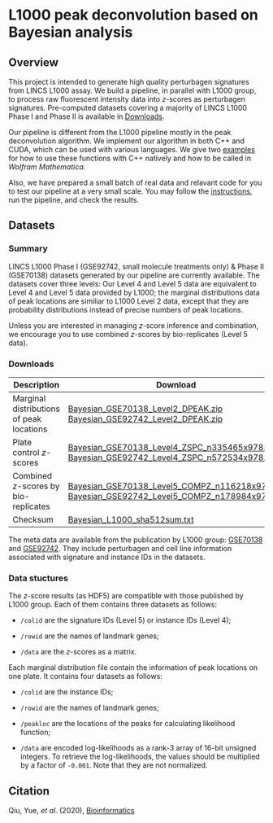 # L1000 peak deconvolution based on Bayesian analysis

## Overview
This project is intended to generate high quality perturbagen signatures from LINCS L1000 assay. We build a pipeline, in parallel with L1000 group, to process raw fluorescent intensity data into *z*-scores as perturbagen signatures. Pre-computed datasets covering a majority of LINCS L1000 Phase I and Phase II is available in [Downloads](#Downloads). 

Our pipeline is different from the L1000 pipeline mostly in the peak deconvolution algorithm. We implement our algorithm in both C++ and CUDA, which can be used with various languages. We give two [examples](/example) for how to use these functions with C++ natively and how to be called in *Wolfram Mathematica*. 

Also, we have prepared a small batch of real data and relavant code for you to test our pipeline at a very small scale. You may follow the [instructions](/pipeline), run the pipeline, and check the results.
 
## Datasets

### Summary
LINCS L1000 Phase I (GSE92742, small molecule treatments only) & Phase II (GSE70138) datasets generated by our pipeline are currently available. The datasets cover three levels: Our Level 4 and Level 5 data are equivalent to Level 4 and Level 5 data provided by L1000; the marginal distributions data of peak locations are similiar to L1000 Level 2 data, except that they are probability distributions instead of precise numbers of peak locations.

Unless you are interested in managing *z*-score inference and combination, we encourage you to use combined *z*-scores by bio-replicates (Level 5 data). 

### Downloads


| Description                               | Download                                      |
| ----------------------------------------- | --------------------------------------------- |
| Marginal distributions of peak locations  | [Bayesian_GSE70138_Level2_DPEAK.zip](http://callisto.astro.columbia.edu/files/L1000/Bayesian_GSE70138_Level2_DPEAK.zip)<br>[Bayesian_GSE92742_Level2_DPEAK.zip](http://callisto.astro.columbia.edu/files/L1000/Bayesian_GSE92742_Level2_DPEAK.zip)|
| Plate control *z*-scores                  | [Bayesian_GSE70138_Level4_ZSPC_n335465x978.h5](http://callisto.astro.columbia.edu/files/L1000/Bayesian_GSE70138_Level4_ZSPC_n335465x978.h5)<br>[Bayesian_GSE92742_Level4_ZSPC_n572534x978.h5](http://callisto.astro.columbia.edu/files/L1000/Bayesian_GSE92742_Level4_ZSPC_n572534x978.h5)|
| Combined *z*-scores by bio-replicates     | [Bayesian_GSE70138_Level5_COMPZ_n116218x978.h5](http://callisto.astro.columbia.edu/files/L1000/Bayesian_GSE70138_Level5_COMPZ_n116218x978.h5)<br>[Bayesian_GSE92742_Level5_COMPZ_n178984x978.h5](http://callisto.astro.columbia.edu/files/L1000/Bayesian_GSE92742_Level5_COMPZ_n178984x978.h5)|
| Checksum                                  | [Bayesian_L1000_sha512sum.txt](http://callisto.astro.columbia.edu/files/L1000/Bayesian_L1000_sha512sum.txt)|

The meta data are available from the publication by L1000 group: [GSE70138](https://www.ncbi.nlm.nih.gov/geo/query/acc.cgi?acc=GSE70138) and [GSE92742](https://www.ncbi.nlm.nih.gov/geo/query/acc.cgi?acc=GSE92742). They include perturbagen and cell line information associated with signature and instance IDs in the datasets.

### Data stuctures

The *z*-score results (as HDF5) are compatible with those published by L1000 group. Each of them contains three datasets as follows:

* `/colid` are the signature IDs (Level 5) or instance IDs (Level 4);

* `/rowid` are the names of landmark genes;

* `/data` are the *z*-scores as a matrix.

Each marginal distribution file contain the information of peak locations on one plate. It contains four datasets as follows:

* `/colid` are the instance IDs;

* `/rowid` are the names of landmark genes;

* `/peakloc` are the locations of the peaks for calculating likelihood function;

* `/data` are encoded log-likelihoods as a rank-3 array of 16-bit unsigned integers. To retrieve the log-likelihoods, the values should be multiplied by a factor of `-0.001`. Note that they are not normalized. 

## Citation

Qiu, Yue, *et al.* (2020), [Bioinformatics](https://doi.org/10.1093/bioinformatics/btaa064)

